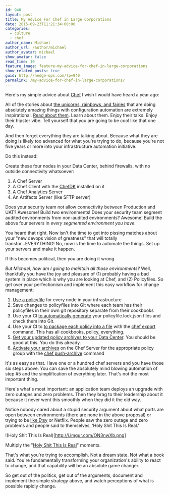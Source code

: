```yaml
---
id: 940
layout: post
title: My Advice For Chef in Large Corporations
date: 2015-09-23T11:21:34+00:00
categories: 
  - culture
  - chef
author_name: Michael
author_url: /author/michael
author_avatar: michael
show_avatar: false
read_time: 10
feature_image: feature-my-advice-for-chef-in-large-corporations 
show_related_posts: true 
guid: http://hedge-ops.com/?p=940
permalink: /my-advice-for-chef-in-large-corporations/
---
```

Here's my simple advice about [Chef](/intrinsic-motivators-leading-to-chef/) I wish I would have heard a year ago:

All of the stories about [the unicorns, rainbows, and fairies](http://www.itskeptic.org/content/devops-unicorns-horses-and-mules) that are doing absolutely amazing things with configuration automation are extremely inspirational. [Read about them](/customizing-chef-book-review/). Learn about them. Enjoy their talks. Enjoy their hipster vibe. Tell yourself that you are going to be cool like that one day.

And then forget everything they are talking about. Because what they are doing is likely too advanced for what you're trying to do, because you're not five years or more into your infrastructure automation initiative.

<!--more-->

Do this instead:

Create these four nodes in your Data Center, behind firewalls, with no outside connectivity whatsoever:

  1. A Chef Server
  2. A Chef Client with the [ChefDK](https://downloads.chef.io/chef-dk/) installed on it
  3. A Chef Analytics Server
  4. An Artifacts Server (like SFTP server)

Does your security team not allow connectivity between Production and UAT? Awesome! Build two environments! Does your security team segment audited environments from non-audited environments? Awesome! Build the above four servers in _every segmented environment you have_.

You heard that right. Now isn't the time to get into pissing matches about your "new devops vision of greatness" that will totally transfor...EVERYTHING! No, now is the time to automate the things. Set up your servers and make it happen.

If this becomes political, then you are doing it wrong.

_But Michael, how am I going to maintain all those environments?_ Well, thankfully you have the joy and pleasure of (1) probably having a bad system in place which is why you are looking at Chef, and (2) Policyfiles. So get over your perfectionism and implement this easy workflow for change management:

  1. [Use a policyfile](https://docs.chef.io/config_rb_policyfile.html) for every node in your infrastructure
  2. Save changes to policyfiles into Git where each team has their policyfiles in their own git repository separate from their cookbooks
  3. Use your CI [to automatically generate](https://docs.chef.io/ctl_chef.html#chef-install) your policyfile.lock.json files and check them into Git.
  4. Use your CI to [to package each policy into a file](https://docs.chef.io/ctl_chef.html#chef-export) with the [chef export](https://docs.chef.io/ctl_chef.html#chef-export) command. This has all cookbooks, policy, everything.
  5. [Get your updated policy archives to your Data Center](http://lmgtfy.com/?q=how+to+transfer+a+file+from+one+place+to+another). You should be good at this. You do this already.
  6. [Activate your archives](https://docs.chef.io/ctl_chef.html#chef-push-archive) on the Chef Server for the appropriate policy group with the [chef push-archive](https://docs.chef.io/ctl_chef.html#chef-push-archive) command

It's as easy as that. Have one or a hundred chef servers and you have those six steps above. You can save the absolutely mind blowing automation of step #5 and the simplification of everything later. That's not the most important thing.

Here's what's most important: an application team deploys an upgrade with zero outages and zero problems. Then they brag to their leadership about it because it never went this smoothly when they did it the old way.

Notice nobody cared about a stupid security argument about what ports are open between environments (there are none in the above proposal) or trying to be [like Etsy](https://codeascraft.com/) or Netflix. People saw the zero outage and zero problems and people said to themselves, &#8216;Holy Shit This Is Real.'

!(Holy Shit This Is Real)[http://i.imgur.com/ON3nwXb.png]

Multiply the "[Holy Shit This Is Real](http://imgur.com/ON3nwXb)" moments.

That's what you're trying to accomplish. Not a dream state. Not what a book said. You're fundamentally transforming your organization's ability to react to change, and that capability will be an absolute game changer.

So get out of the politics, get out of the arguments, document and implement the simple strategy above, and watch perceptions of what is possible rapidly change.
